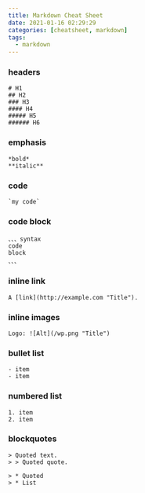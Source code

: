 ```yaml
---
title: Markdown Cheat Sheet
date: 2021-01-16 02:29:29
categories: [cheatsheet, markdown]
tags:
  - markdown
---
```


### headers

```
# H1
## H2
### H3
#### H4
##### H5
###### H6
```

 <!-- more -->

### emphasis

```
*bold*
**italic**
```

### code

```
`my code`
```

### code block

```
、、、syntax
code
block
、、、
```

### inline link

```
A [link](http://example.com "Title").
```

### inline images

```
Logo: ![Alt](/wp.png "Title")
```

### bullet list

```
- item
- item
```

### numbered list

```
1. item
2. item
```

### blockquotes

```
> Quoted text.
> > Quoted quote.

> * Quoted
> * List
```
